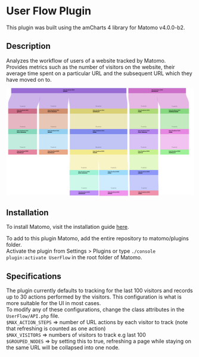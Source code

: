 # User Flow Plugin

This plugin was built using the amCharts 4 library for Matomo v4.0.0-b2. 

## Description

Analyzes the workflow of users of a website tracked by Matomo.  
Provides metrics such as the number of visitors on the website, 
their average time spent on a particular URL and the subsequent URL
which they have moved on to.

![UI Example](./images/UI.png)

## Installation

To install Matomo, visit the installation guide [here](https://matomo.org/docs/installation/).

To add to this plugin Matomo, add the entire repository to matomo/plugins folder.  
Activate the plugin from Settings > Plugins or type
`./console plugin:activate UserFlow` in the root folder of Matomo.

## Specifications

The plugin currently defaults to tracking for the last 100 visitors and records up to 30 actions
performed by the visitors. This configuration is what is more suitable for the UI in most cases.  
To modify any of these configurations, change the class attributes in the `UserFlow/API.php` file.  
`$MAX_ACTION_STEPS` => number of URL actions by each visitor to track (note that refreshing is counted as one action)  
`$MAX_VISITORS` => numbers of visitors to track e.g last 100  
`$GROUPED_NODES` => by setting this to true, refreshing a page while staying on the same URL will be collapsed into one node.  


